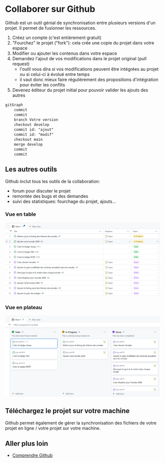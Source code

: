 # Collaborer sur Github

Github est un outil génial de synchronisation entre plusieurs versions d'un projet. Il permet de fusionner les ressources.


1. Créez un compte (c'est entièrement gratuit)
1. "Fourchez" le projet ("fork"): cela crée une copie du projet dans votre espace
1. Modifier ou ajouter les contenus dans votre espace
1. Demandez l'ajout de vos modifications dans le projet original (pull request)
    * l'outil vous dira si vos modifications peuvent être intégrées au projet ou si celui-ci à évolué entre temps
    * il vaut donc mieux faire régulièrement des propositions d'intégration pour éviter les conflits
1. Devenez éditeur du projet initial pour pouvoir valider les ajouts des autres

````mermaid
gitGraph
    commit
    commit
    branch Votre version
    checkout develop
    commit id: "ajout"
    commit id: "modif"
    checkout main
    merge develop
    commit
    commit
````

## Les autres outils

Github inclut tous les outils de la collaboration:

* forum pour discuter le projet
* remontée des bugs et des demandes
* suivi des statistiques: fourchage du projet, ajouts...

### Vue en table
![Table](./suiviProjetTable.png)

### Vue en plateau
![Board](./suiviProjetBoard.png)

## Téléchargez le projet sur votre machine

Github permet également de gérer la synchronisation des fichiers de votre projet en ligne / votre projet sur votre machine.

## Aller plus loin

* [Comprendre Github](https://www.hostinger.fr/tutoriels/github-cest-quoi-et-comment-lutiliser)

